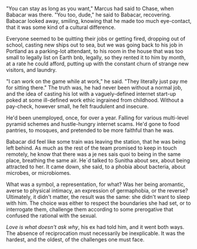 "You can stay as long as you want," Marcus had said to Chase, when Babacar was there. "You too, dude," he said to Babacar, recovering. Babacar looked away, smiling, knowing that he made too much eye-contact, that it was some kind of a cultural difference.

Everyone seemed to be quitting their jobs or getting fired, dropping out of school, casting new ships out to sea, but we was going back to his job in Portland as a parking-lot attendant, to his room in the house that was too small to legally list on Earth bnb, legally, so they rented it to him by month, at a rate he could afford, putting up with the constant churn of strange new visitors, and laundry.

"I can work on the game while at work," he said. "They literally just pay me for sitting there." The truth was, he had never been without a normal job, and the idea of casting his lot with a vaguely-defined internet start-up poked at some ill-defined work ethic ingrained from childhood. Without a pay-check, however small, he felt fraudulent and insecure.

He'd been unemployed, once, for over a year. Falling for various multi-level pyramid schemes and hustle-hungry internet scams. He'd gone to food pantries, to mosques, and pretended to be more faithful than he was.

Babacar did feel like some train was leaving the station, that he was being left behind. As much as the rest of the team promised to keep in touch remotely, he know that there was a je nes sais quoi to being in the same place, breathing the same air. He´d talked to Sunitha about sex, about being attracted to her. It came down, she said, to a phobia about bacteria, about microbes, or microbiomes.

What was a symbol, a representation, for what? Was her being aromantic, averse to physical intimacy, an expression of germaphobia, or the reverse? Ultimately, it didn't matter, the result was the same: she didn't want to sleep with him. The choice was either to respect the boundaries she had set, or to interrogate them, challenge them according to some prerogative that confused the rational with the sexual.

*Love is what doesn't ask why*, his ex had told him, and it went both ways. The absence of reciprocation must necessarily be inexplicable. It was the hardest, and the oldest, of the challenges one must face.
